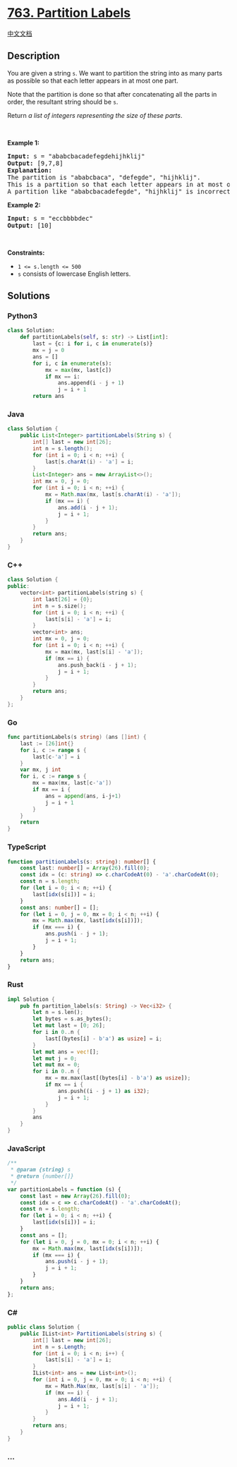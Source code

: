 # [763. Partition Labels](https://leetcode.com/problems/partition-labels)

[中文文档](/solution/0700-0799/0763.Partition%20Labels/README.md)

## Description

<p>You are given a string <code>s</code>. We want to partition the string into as many parts as possible so that each letter appears in at most one part.</p>

<p>Note that the partition is done so that after concatenating all the parts in order, the resultant string should be <code>s</code>.</p>

<p>Return <em>a list of integers representing the size of these parts</em>.</p>

<p>&nbsp;</p>
<p><strong class="example">Example 1:</strong></p>

<pre>
<strong>Input:</strong> s = &quot;ababcbacadefegdehijhklij&quot;
<strong>Output:</strong> [9,7,8]
<strong>Explanation:</strong>
The partition is &quot;ababcbaca&quot;, &quot;defegde&quot;, &quot;hijhklij&quot;.
This is a partition so that each letter appears in at most one part.
A partition like &quot;ababcbacadefegde&quot;, &quot;hijhklij&quot; is incorrect, because it splits s into less parts.
</pre>

<p><strong class="example">Example 2:</strong></p>

<pre>
<strong>Input:</strong> s = &quot;eccbbbbdec&quot;
<strong>Output:</strong> [10]
</pre>

<p>&nbsp;</p>
<p><strong>Constraints:</strong></p>

<ul>
	<li><code>1 &lt;= s.length &lt;= 500</code></li>
	<li><code>s</code> consists of lowercase English letters.</li>
</ul>

## Solutions

<!-- tabs:start -->

### **Python3**

```python
class Solution:
    def partitionLabels(self, s: str) -> List[int]:
        last = {c: i for i, c in enumerate(s)}
        mx = j = 0
        ans = []
        for i, c in enumerate(s):
            mx = max(mx, last[c])
            if mx == i:
                ans.append(i - j + 1)
                j = i + 1
        return ans
```

### **Java**

```java
class Solution {
    public List<Integer> partitionLabels(String s) {
        int[] last = new int[26];
        int n = s.length();
        for (int i = 0; i < n; ++i) {
            last[s.charAt(i) - 'a'] = i;
        }
        List<Integer> ans = new ArrayList<>();
        int mx = 0, j = 0;
        for (int i = 0; i < n; ++i) {
            mx = Math.max(mx, last[s.charAt(i) - 'a']);
            if (mx == i) {
                ans.add(i - j + 1);
                j = i + 1;
            }
        }
        return ans;
    }
}
```

### **C++**

```cpp
class Solution {
public:
    vector<int> partitionLabels(string s) {
        int last[26] = {0};
        int n = s.size();
        for (int i = 0; i < n; ++i) {
            last[s[i] - 'a'] = i;
        }
        vector<int> ans;
        int mx = 0, j = 0;
        for (int i = 0; i < n; ++i) {
            mx = max(mx, last[s[i] - 'a']);
            if (mx == i) {
                ans.push_back(i - j + 1);
                j = i + 1;
            }
        }
        return ans;
    }
};
```

### **Go**

```go
func partitionLabels(s string) (ans []int) {
	last := [26]int{}
	for i, c := range s {
		last[c-'a'] = i
	}
	var mx, j int
	for i, c := range s {
		mx = max(mx, last[c-'a'])
		if mx == i {
			ans = append(ans, i-j+1)
			j = i + 1
		}
	}
	return
}
```

### **TypeScript**

```ts
function partitionLabels(s: string): number[] {
    const last: number[] = Array(26).fill(0);
    const idx = (c: string) => c.charCodeAt(0) - 'a'.charCodeAt(0);
    const n = s.length;
    for (let i = 0; i < n; ++i) {
        last[idx(s[i])] = i;
    }
    const ans: number[] = [];
    for (let i = 0, j = 0, mx = 0; i < n; ++i) {
        mx = Math.max(mx, last[idx(s[i])]);
        if (mx === i) {
            ans.push(i - j + 1);
            j = i + 1;
        }
    }
    return ans;
}
```

### **Rust**

```rust
impl Solution {
    pub fn partition_labels(s: String) -> Vec<i32> {
        let n = s.len();
        let bytes = s.as_bytes();
        let mut last = [0; 26];
        for i in 0..n {
            last[(bytes[i] - b'a') as usize] = i;
        }
        let mut ans = vec![];
        let mut j = 0;
        let mut mx = 0;
        for i in 0..n {
            mx = mx.max(last[(bytes[i] - b'a') as usize]);
            if mx == i {
                ans.push((i - j + 1) as i32);
                j = i + 1;
            }
        }
        ans
    }
}
```

### **JavaScript**

```js
/**
 * @param {string} s
 * @return {number[]}
 */
var partitionLabels = function (s) {
    const last = new Array(26).fill(0);
    const idx = c => c.charCodeAt() - 'a'.charCodeAt();
    const n = s.length;
    for (let i = 0; i < n; ++i) {
        last[idx(s[i])] = i;
    }
    const ans = [];
    for (let i = 0, j = 0, mx = 0; i < n; ++i) {
        mx = Math.max(mx, last[idx(s[i])]);
        if (mx === i) {
            ans.push(i - j + 1);
            j = i + 1;
        }
    }
    return ans;
};
```

### **C#**

```cs
public class Solution {
    public IList<int> PartitionLabels(string s) {
        int[] last = new int[26];
        int n = s.Length;
        for (int i = 0; i < n; i++) {
            last[s[i] - 'a'] = i;
        }
        IList<int> ans = new List<int>();
        for (int i = 0, j = 0, mx = 0; i < n; ++i) {
            mx = Math.Max(mx, last[s[i] - 'a']);
            if (mx == i) {
                ans.Add(i - j + 1);
                j = i + 1;
            }
        }
        return ans;
    }
}
```

### **...**

```

```

<!-- tabs:end -->
